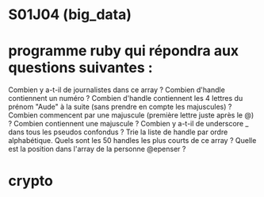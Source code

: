 # S01J04 (big_data)

# programme ruby qui répondra aux questions suivantes :

Combien y a-t-il de journalistes dans ce array ?
Combien d'handle contiennent un numéro ?
Combien d'handle contiennent les 4 lettres du prénom "Aude" à la suite (sans prendre en compte les majuscules) ?
Combien commencent par une majuscule (première lettre juste après le @) ?
Combien contiennent une majuscule ?
Combien y a-t-il de underscore _ dans tous les pseudos confondus ?
Trie la liste de handle par ordre alphabétique.
Quels sont les 50 handles les plus courts de ce array ?
Quelle est la position dans l'array de la personne @epenser ?
# crypto

